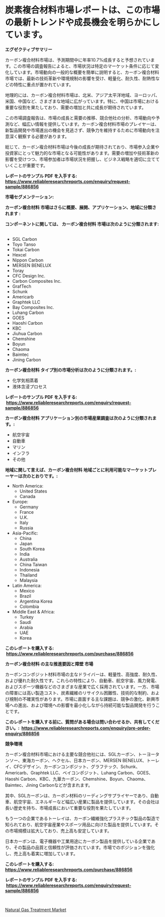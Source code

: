 <p><h1>炭素複合材料市場レポートは、この市場の最新トレンドや成長機会を明らかにしています。</h1></p><p><strong>エグゼクティブサマリー</strong></p>
<p><p>カーボン複合材料市場は、予測期間中に年率10.7%成長すると予想されています。この市場の調査報告によると、市場状況は特定のマーケット条件に応じて変化しています。市場動向の一般的な概要を簡単に説明すると、カーボン複合材料市場では、最新の技術革新や環境規制の影響を受け、軽量化、耐久性、耐熱性などの特性に重点が置かれています。</p><p>地理的には、カーボン複合材料市場は、北米、アジア太平洋地域、ヨーロッパ、米国、中国など、さまざまな地域に広がっています。特に、中国は市場における重要な役割を果たしており、需要の増加と共に成長が期待されています。</p><p>この市場調査報告は、市場の成長と需要の推移、競合他社の分析、市場動向や予測など、幅広い情報を提供しています。カーボン複合材料市場のプレイヤーは、新製品開発や市場進出の機会を見逃さず、競争力を維持するために市場動向を注意深く観察する必要があります。</p><p>総じて、カーボン複合材料市場は今後の成長が期待されており、市場参入企業や投資家にとって魅力的な市場となる可能性があります。需要の増加や技術革新の影響を受けつつ、市場参加者は市場状況を把握し、ビジネス戦略を適切に立てていくことが重要です。</p></p>
<p><strong>レポートのサンプル PDF を入手する: <a href="https://www.reliableresearchreports.com/enquiry/request-sample/886856">https://www.reliableresearchreports.com/enquiry/request-sample/886856</a></strong></p>
<p><strong>市場セグメンテーション:</strong></p>
<p><strong> カーボン複合材料 市場はさらに概要、展開、アプリケーション、地域に分類されます :</strong></p>
<p><strong>コンポーネントに関しては、 カーボン複合材料 市場は次のように分類されます: &nbsp;</strong></p>
<p><ul><li>SGL Carbon</li><li>Toyo Tanso</li><li>Tokai Carbon</li><li>Hexcel</li><li>Nippon Carbon</li><li>MERSEN BENELUX</li><li>Toray</li><li>CFC Design Inc.</li><li>Carbon Composites Inc.</li><li>GrafTech</li><li>Schunk</li><li>Americarb</li><li>Graphtek LLC</li><li>Bay Composites Inc.</li><li>Luhang Carbon</li><li>GOES</li><li>Haoshi Carbon</li><li>KBC</li><li>Jiuhua Carbon</li><li>Chemshine</li><li>Boyun</li><li>Chaoma</li><li>Baimtec</li><li>Jining Carbon</li></ul></p>
<p><strong> カーボン複合材料 タイプ別の市場分析は次のように分類されます。:</strong></p>
<p><ul><li>化学気相蒸着</li><li>液体含浸プロセス</li></ul></p>
<p><strong>レポートのサンプル PDF を入手する: &nbsp;<a href="https://www.reliableresearchreports.com/enquiry/request-sample/886856">https://www.reliableresearchreports.com/enquiry/request-sample/886856</a></strong></p>
<p><strong> カーボン複合材料 アプリケーション別の市場産業調査は次のように分類されます。:</strong></p>
<p><ul><li>航空宇宙</li><li>自動車</li><li>マリン</li><li>インフラ</li><li>その他</li></ul></p>
<p><strong>地域に関して言えば、カーボン複合材料 地域ごとに利用可能なマーケットプレーヤーは次のとおりです。:</strong></p>
<p><ul>
    <li>
        North America:
        <ul>
            <li>United States</li>
            <li>Canada</li>
        </ul>
    </li>
    <li>
        Europe:
        <ul>
            <li>Germany</li>
            <li>France</li>
            <li>U.K.</li>
            <li>Italy</li>
            <li>Russia</li>
        </ul>
    </li>
    <li>
        Asia-Pacific:
        <ul>
            <li>China</li>
            <li>Japan</li>
            <li>South Korea</li>
            <li>India</li>
            <li>Australia</li>
            <li>China Taiwan</li>
            <li>Indonesia</li>
            <li>Thailand</li>
            <li>Malaysia</li>
        </ul>
    </li>
    <li>
        Latin America:
        <ul>
            <li>Mexico</li>
            <li>Brazil</li>
            <li>Argentina Korea</li>
            <li>Colombia</li>
        </ul>
    </li>
    <li>
        Middle East & Africa:
        <ul>
            <li>Turkey</li>
            <li>Saudi</li>
            <li>Arabia</li>
            <li>UAE</li>
            <li>Korea</li>
        </ul>
    </li>
    </ul></p>
<p><strong>このレポートを購入する: &nbsp;<a href="https://www.reliableresearchreports.com/purchase/886856">https://www.reliableresearchreports.com/purchase/886856</a></strong></p>
<p><strong>カーボン複合材料 の主な推進要因と障壁 市場</strong></p>
<p><p>カーボンコンポジット材料市場の主なドライバーは、軽量性、高強度、耐久性、および優れた耐久性です。これらの特性により、自動車、航空宇宙、風力発電、およびスポーツ機器などのさまざまな産業で広く採用されています。一方、市場の障害には高い製造コスト、炭素繊維のリサイクル困難性、技術的な制約、および規制の不確実性があります。市場に直面する主な課題は、競争の激化、新興市場への進出、および環境への影響を最小化しながら持続可能な製品開発を行うことです。</p></p>
<p><strong>このレポートを購入する前に、質問がある場合は問い合わせるか、共有してください。:&nbsp; <a href="https://www.reliableresearchreports.com/enquiry/pre-order-enquiry/886856">https://www.reliableresearchreports.com/enquiry/pre-order-enquiry/886856</a></strong></p>
<p><strong>競争環境</strong></p>
<p><p>カーボン複合材料市場における主要な競合他社には、SGLカーボン、トーヨータンソー、東海カーボン、ヘクセル、日本カーボン、MERSEN BENELUX、トーレイ、CFCデザイン、カーボンコンポジット、グラフテック、Schunk、Americarb、Graphtek LLC、ベイコンポジット、Luhang Carbon、GOES、Haoshi Carbon、KBC、九華カーボン、Chemshine、Boyun、Chaoma、Baimtec、Jining Carbonなどが含まれます。</p><p>其中、SGLカーボンは、カーボン材料のリーディングサプライヤーであり、自動車、航空宇宙、エネルギーなど幅広い産業に製品を提供しています。その会社は長い歴史を持ち、市場成長において重要な役割を果たしています。</p><p>もう一つの企業であるトーレイは、カーボン繊維強化プラスチック製品の製造で知られており、航空宇宙産業やスポーツ用品に向けた製品を提供しています。その市場規模は拡大しており、売上高も安定しています。</p><p>日本カーボンは、電子機器や工業用途にカーボン製品を提供している企業であり、その製品の品質と信頼性が評価されています。市場でのポジションを強化し、売上高も着実に増加しています。</p></p>
<p><strong>このレポートを購入する: &nbsp; <a href="https://www.reliableresearchreports.com/purchase/886856">https://www.reliableresearchreports.com/purchase/886856</a></strong></p>
<p><strong>レポートのサンプル PDF を入手する: &nbsp;<a href="https://www.reliableresearchreports.com/enquiry/request-sample/886856">https://www.reliableresearchreports.com/enquiry/request-sample/886856</a></strong><strong></strong></p>
<p>&nbsp;</p>
<p><p><a href="https://github.com/Sinjinluong3e0awx2m195k76/Market-Research-Report-List-1/blob/main/natural-gas-treatment-market.md">Natural Gas Treatment Market</a></p></p>
